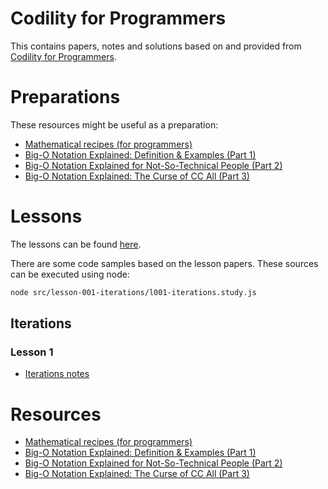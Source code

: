 # Codility for Programmers

This contains papers, notes and solutions based on and provided from [Codility for Programmers](https://app.codility.com/programmers/).

# Preparations

These resources might be useful as a preparation:

- [Mathematical recipes (for programmers)](https://math.recipes/Math-recipes.pdf)
- [Big-O Notation Explained: Definition & Examples (Part 1)](https://www.codility.com/blog/explanation-big-o-notation/)
- [Big-O Notation Explained for Not-So-Technical People (Part 2)](https://www.codility.com/blog/big-o-notation-for-non-techies-continued/)
- [Big-O Notation Explained: The Curse of CC All (Part 3)](https://www.codility.com/blog/big-o-notation-explained-part-3/)

# Lessons

The lessons can be found [here](https://app.codility.com/programmers/lessons/1-iterations/).

There are some code samples based on the lesson papers. These sources can be executed using node:

```bash
node src/lesson-001-iterations/l001-iterations.study.js
```

## Iterations

### Lesson 1

- [Iterations notes](docs/lessons/l001-iterations.notes.md)

# Resources

- [Mathematical recipes (for programmers)](https://math.recipes/Math-recipes.pdf)
- [Big-O Notation Explained: Definition & Examples (Part 1)](https://www.codility.com/blog/explanation-big-o-notation/)
- [Big-O Notation Explained for Not-So-Technical People (Part 2)](https://www.codility.com/blog/big-o-notation-for-non-techies-continued/)
- [Big-O Notation Explained: The Curse of CC All (Part 3)](https://www.codility.com/blog/)
